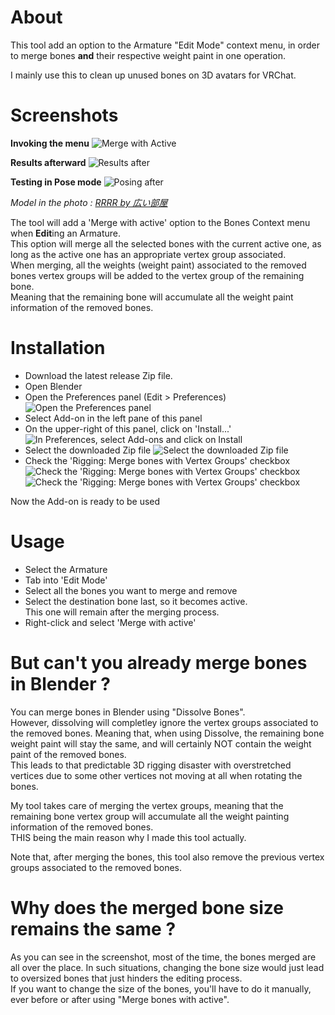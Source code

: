 # About

This tool add an option to the Armature "Edit Mode" context menu, in order
to merge bones **and** their respective weight paint in one operation.

I mainly use this to clean up unused bones on 3D avatars for VRChat.

# Screenshots

**Invoking the menu**
![Merge with Active](screenshots/Menu.png)

**Results afterward**
![Results after](screenshots/After.png)

**Testing in Pose mode**
![Posing after](screenshots/After-Pose.png)

*Model in the photo : [RRRR by 広い部屋](https://booth.pm/ja/items/2019040)*

The tool will add a 'Merge with active' option to the Bones Context menu
when **Edit**ing an Armature.  
This option will merge all the selected bones with the current active one,
as long as the active one has an appropriate vertex group associated.  
When merging, all the weights (weight paint) associated to the removed
bones vertex groups will be added to the vertex group of the remaining bone.  
Meaning that the remaining bone will accumulate all the weight paint information
of the removed bones.

# Installation

* Download the latest release Zip file.
* Open Blender
* Open the Preferences panel (Edit > Preferences)  
![Open the Preferences panel](screenshots/Install-1.png)
* Select Add-on in the left pane of this panel  
* On the upper-right of this panel, click on 'Install...'
![In Preferences, select Add-ons and click on Install](screenshots/Install-2.png)
* Select the downloaded Zip file
![Select the downloaded Zip file](screenshots/Install-3.png)
* Check the 'Rigging: Merge bones with Vertex Groups' checkbox
![Check the 'Rigging: Merge bones with Vertex Groups' checkbox](screenshots/Install-5.png)
![Check the 'Rigging: Merge bones with Vertex Groups' checkbox](screenshots/Install-6.png)

Now the Add-on is ready to be used

# Usage

* Select the Armature
* Tab into 'Edit Mode'
* Select all the bones you want to merge and remove
* Select the destination bone last, so it becomes active.  
  This one will remain after the merging process.
* Right-click and select 'Merge with active'

# But can't you already merge bones in Blender ?

You can merge bones in Blender using "Dissolve Bones".  
However, dissolving will completley ignore the vertex groups associated to
the removed bones. Meaning that, when using Dissolve, the remaining bone
weight paint will stay the same, and will certainly NOT contain the weight
paint of the removed bones.  
This leads to that predictable 3D rigging disaster with overstretched vertices
due to some other vertices not moving at all when rotating the bones.

My tool takes care of merging the vertex groups, meaning that the remaining bone
vertex group will accumulate all the weight painting information of the removed
bones.  
THIS being the main reason why I made this tool actually.

Note that, after merging the bones, this tool also remove the previous vertex
groups associated to the removed bones.


# Why does the merged bone size remains the same ?

As you can see in the screenshot, most of the time, the bones merged are all
over the place. In such situations, changing the bone size would just lead
to oversized bones that just hinders the editing process.  
If you want to change the size of the bones, you'll have to do it manually,
ever before or after using "Merge bones with active".